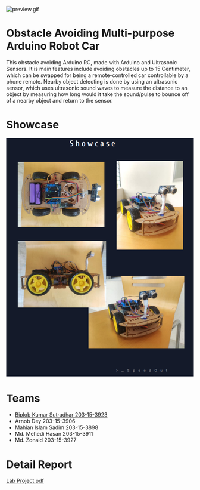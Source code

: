 ![preview.gif](assets/preview.gif)

# Obstacle Avoiding Multi-purpose Arduino Robot Car
This obstacle avoiding Arduino RC, made with Arduino and Ultrasonic Sensors. It is main features include avoiding obstacles up to 15  Centimeter, which can be swapped for being a remote-controlled car controllable by a phone remote. Nearby object detecting is done by using  an ultrasonic sensor, which uses ultrasonic sound waves to measure the distance to an object by measuring how long would it take the sound/pulse to bounce off of a nearby object and return to the sensor.

# Showcase
![showcase.png](assets/showcase.png)

# Teams
* [Biplob Kumar Sutradhar 203-15-3923](https://biplobsd.github.io)
* Arnob Dey 203-15-3906
* Mahian Islam Sadim 203-15-3898
* Md. Mehedi Hasan 203-15-3911
* Md. Zonaid 203-15-3927

# Detail Report
[Lab Project.pdf](assets/Lab%20Project.pdf)